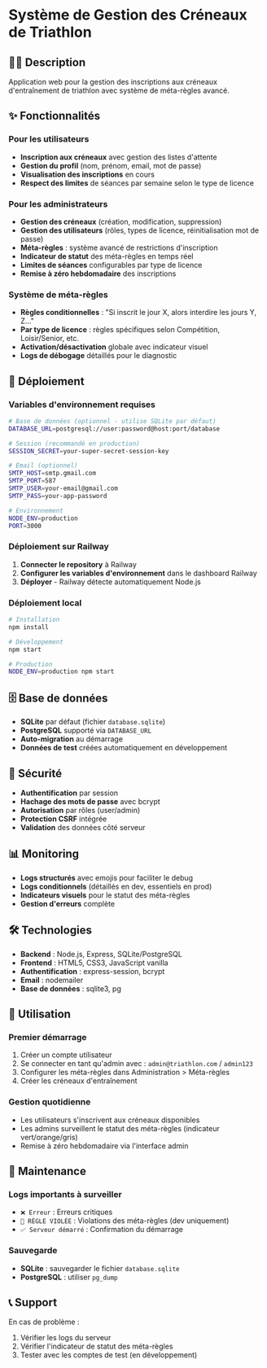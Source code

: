 # Système de Gestion des Créneaux de Triathlon

## 🏊‍♂️ Description
Application web pour la gestion des inscriptions aux créneaux d'entraînement de triathlon avec système de méta-règles avancé.

## ✨ Fonctionnalités

### Pour les utilisateurs
- **Inscription aux créneaux** avec gestion des listes d'attente
- **Gestion du profil** (nom, prénom, email, mot de passe)
- **Visualisation des inscriptions** en cours
- **Respect des limites** de séances par semaine selon le type de licence

### Pour les administrateurs
- **Gestion des créneaux** (création, modification, suppression)
- **Gestion des utilisateurs** (rôles, types de licence, réinitialisation mot de passe)
- **Méta-règles** : système avancé de restrictions d'inscription
- **Indicateur de statut** des méta-règles en temps réel
- **Limites de séances** configurables par type de licence
- **Remise à zéro hebdomadaire** des inscriptions

### Système de méta-règles
- **Règles conditionnelles** : "Si inscrit le jour X, alors interdire les jours Y, Z..."
- **Par type de licence** : règles spécifiques selon Compétition, Loisir/Senior, etc.
- **Activation/désactivation** globale avec indicateur visuel
- **Logs de débogage** détaillés pour le diagnostic

## 🚀 Déploiement

### Variables d'environnement requises

```bash
# Base de données (optionnel - utilise SQLite par défaut)
DATABASE_URL=postgresql://user:password@host:port/database

# Session (recommandé en production)
SESSION_SECRET=your-super-secret-session-key

# Email (optionnel)
SMTP_HOST=smtp.gmail.com
SMTP_PORT=587
SMTP_USER=your-email@gmail.com
SMTP_PASS=your-app-password

# Environnement
NODE_ENV=production
PORT=3000
```

### Déploiement sur Railway

1. **Connecter le repository** à Railway
2. **Configurer les variables d'environnement** dans le dashboard Railway
3. **Déployer** - Railway détecte automatiquement Node.js

### Déploiement local

```bash
# Installation
npm install

# Développement
npm start

# Production
NODE_ENV=production npm start
```

## 🗄️ Base de données

- **SQLite** par défaut (fichier `database.sqlite`)
- **PostgreSQL** supporté via `DATABASE_URL`
- **Auto-migration** au démarrage
- **Données de test** créées automatiquement en développement

## 🔐 Sécurité

- **Authentification** par session
- **Hachage des mots de passe** avec bcrypt
- **Autorisation** par rôles (user/admin)
- **Protection CSRF** intégrée
- **Validation** des données côté serveur

## 📊 Monitoring

- **Logs structurés** avec emojis pour faciliter le debug
- **Logs conditionnels** (détaillés en dev, essentiels en prod)
- **Indicateurs visuels** pour le statut des méta-règles
- **Gestion d'erreurs** complète

## 🛠️ Technologies

- **Backend** : Node.js, Express, SQLite/PostgreSQL
- **Frontend** : HTML5, CSS3, JavaScript vanilla
- **Authentification** : express-session, bcrypt
- **Email** : nodemailer
- **Base de données** : sqlite3, pg

## 📝 Utilisation

### Premier démarrage
1. Créer un compte utilisateur
2. Se connecter en tant qu'admin avec : `admin@triathlon.com` / `admin123`
3. Configurer les méta-règles dans Administration > Méta-règles
4. Créer les créneaux d'entraînement

### Gestion quotidienne
- Les utilisateurs s'inscrivent aux créneaux disponibles
- Les admins surveillent le statut des méta-règles (indicateur vert/orange/gris)
- Remise à zéro hebdomadaire via l'interface admin

## 🔧 Maintenance

### Logs importants à surveiller
- `❌ Erreur` : Erreurs critiques
- `🚫 RÈGLE VIOLÉE` : Violations des méta-règles (dev uniquement)
- `✅ Serveur démarré` : Confirmation du démarrage

### Sauvegarde
- **SQLite** : sauvegarder le fichier `database.sqlite`
- **PostgreSQL** : utiliser `pg_dump`

## 📞 Support

En cas de problème :
1. Vérifier les logs du serveur
2. Vérifier l'indicateur de statut des méta-règles
3. Tester avec les comptes de test (en développement)
